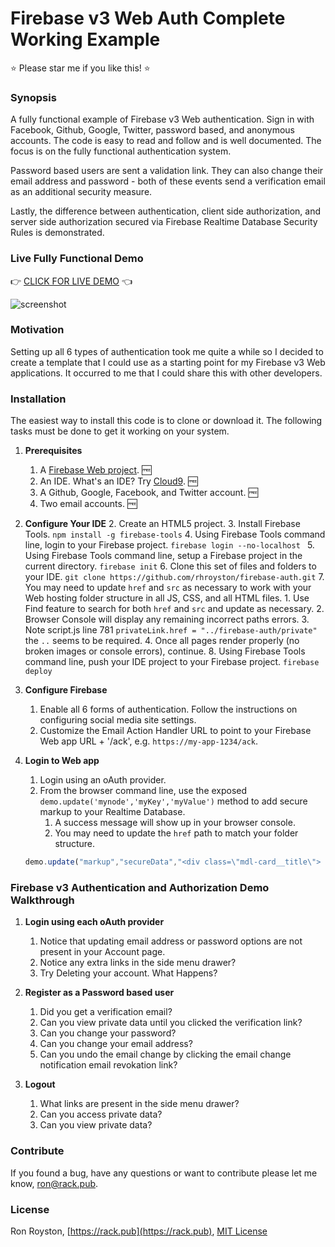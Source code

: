 # Firebase v3 Web Auth Complete Working Example

:star: Please star me if you like this! :star:

### Synopsis

A fully functional example of Firebase v3 Web authentication.  Sign in with Facebook, Github, Google, Twitter, password based, and anonymous accounts.  The code is easy to read and follow and is well documented.  The focus is on the fully functional authentication system.

Password based users are sent a validation link.  They can also change their email address and password - both of these events send a verification email as an additional security measure.

Lastly, the difference between authentication, client side authorization, and server side authorization secured via Firebase Realtime Database Security Rules is demonstrated.


### Live Fully Functional Demo

:point_right:  [CLICK FOR LIVE DEMO](http://rack.pub/firebase-auth)  :point_left:

<img src="https://github.com/rhroyston/rhroyston.github.io/blob/master/firebase-auth.jpg" alt="screenshot">

### Motivation

Setting up all 6 types of authentication took me quite a while so I decided to create a template that I could use as a starting point for my Firebase v3 Web applications.  It occurred to me that I could share this with other developers.

### Installation

The easiest way to install this code is to clone or download it.  The following tasks must be done to get it working on your system.

1. **Prerequisites**
    1. A [Firebase Web project](firebase.google.com). :free:
    2. An IDE. What's an IDE?  Try [Cloud9](https://c9.io/). :free:
    3. A Github, Google, Facebook, and Twitter account. :free:
    4. Two email accounts. :free:

2. **Configure Your IDE**
    2. Create an HTML5 project.
    3. Install Firebase Tools.  `npm install -g firebase-tools`
    4. Using Firebase Tools command line, login to your Firebase project.  `firebase login --no-localhost `
    5. Using Firebase Tools command line, setup a Firebase project in the current directory. `firebase init`
    6. Clone this set of files and folders to your IDE. `git clone https://github.com/rhroyston/firebase-auth.git`
    7. You may need to update `href` and `src` as necessary to work with your Web hosting folder structure in all JS, CSS, and all HTML files.
        1. Use Find feature to search for both `href` and `src` and update as necessary.
        2. Browser Console will display any remaining incorrect paths errors. 
        3. Note script.js line 781 `privateLink.href = "../firebase-auth/private"` the `..` seems to be required.
        4. Once all pages render properly (no broken images or console errors), continue.
    8. Using Firebase Tools command line, push your IDE project to your Firebase project. `firebase deploy`
    
3. **Configure Firebase**
    1. Enable all 6 forms of authentication.  Follow the instructions on configuring social media site settings.
    2. Customize the Email Action Handler URL to point to your Firebase Web app URL + '/ack', e.g. `https://my-app-1234/ack`.

4. **Login to Web app**
    1. Login using an oAuth provider.
    2. From the browser command line, use the exposed `demo.update('mynode','myKey','myValue')` method to add secure markup to your Realtime Database.
        1. A success message will show up in your browser console.
        2. You may need to update the `href` path to match your folder structure.
    ```javascript
    demo.update("markup","secureData","<div class=\"mdl-card__title\"> <h1 class=\"mdl-card__title-text mdl-color-text--white\">Secured Data</h1> </div><div class=\"mdl-card__supporting-text mdl-typography--headline\"> <p>This is a secure card. The HTML markup that renders this card is secured in the Realtime Database.  Access is determined server side so no matter what you do with JavaScript on your browser you will not be able to view this card unless you are authorized to.</p><p>Secured data can be markup, JSON, strings, numbers, etc. Your imagination is the limit!</p></div><div class=\"mdl-card__actions mdl-card--border intro-card-actions\"> <a class=\"mdl-button mdl-button--colored mdl-js-button mdl-js-ripple-effect\" href=\"../firebase-auth/\">Home</a></div>");
    ```

### Firebase v3 Authentication and Authorization Demo Walkthrough

1. **Login using each oAuth provider**
    1. Notice that updating email address or password options are not present in your Account page.
    2. Notice any extra links in the side menu drawer?
    3. Try Deleting your account.  What Happens?

2. **Register as a Password based user**
    1. Did you get a verification email?
    2. Can you view private data until you clicked the verification link?
    3. Can you change your password?
    4. Can you change your email address?
    5. Can you undo the email change by clicking the email change notification email revokation link?

3. **Logout**
    1. What links are present in the side menu drawer?
    2. Can you access private data?
    3. Can you view private data?


### Contribute

If you found a bug, have any questions or want to contribute please let me know, [ron@rack.pub](mailto:ron@rack.pub).

### License

Ron Royston, [https://rack.pub](https://rack.pub), [MIT License](https://en.wikipedia.org/wiki/MIT_License)